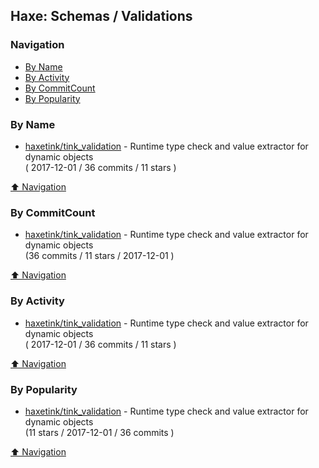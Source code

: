 ## Haxe: Schemas / Validations


### Navigation

- [By Name](#by-name)
- [By Activity](#by-activity)
- [By CommitCount](#by-commitcount)
- [By Popularity](#by-popularity)

### By Name
<!-- PROJECTS_LIST -->
- [haxetink/tink_validation](https://github.com/haxetink/tink_validation) - Runtime type check and value extractor for dynamic objects <br/> ( 2017-12-01 / 36 commits / 11 stars )
<!-- /PROJECTS_LIST -->

[⬆ Navigation](#navigation)

### By CommitCount
<!-- COMMITCOUNT_LIST -->
- [haxetink/tink_validation](https://github.com/haxetink/tink_validation) - Runtime type check and value extractor for dynamic objects <br/> (36 commits / 11 stars / 2017-12-01 )
<!-- /COMMITCOUNT_LIST -->
[⬆ Navigation](#navigation)

### By Activity
<!-- ACTIVITY_LIST -->
- [haxetink/tink_validation](https://github.com/haxetink/tink_validation) - Runtime type check and value extractor for dynamic objects <br/> ( 2017-12-01 / 36 commits / 11 stars )
<!-- /ACTIVITY_LIST -->

[⬆ Navigation](#navigation)

### By Popularity
<!-- POPULARITY_LIST -->
- [haxetink/tink_validation](https://github.com/haxetink/tink_validation) - Runtime type check and value extractor for dynamic objects <br/> (11 stars / 2017-12-01 / 36 commits )
<!-- /POPULARITY_LIST -->

[⬆ Navigation](#navigation)

